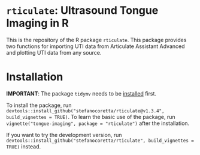 # `rticulate`: Ultrasound Tongue Imaging in R

This is the repository of the R package `rticulate`. This package provides two functions for importing UTI data from Articulate Assistant Advanced and plotting UTI data from any source.

# Installation

**IMPORTANT**: The package `tidymv` needs to be [installed](https://github.com/stefanocoretta/tidymv) first.

To install the package, run `devtools::install_github("stefanocoretta/rticulate@v1.3.4", build_vignettes = TRUE)`.
To learn the basic use of the package, run `vignette("tongue-imaging", package = "rticulate")` after the installation.

If you want to try the development version, run `devtools::install_github("stefanocoretta/rticulate", build_vignettes = TRUE)` instead.

